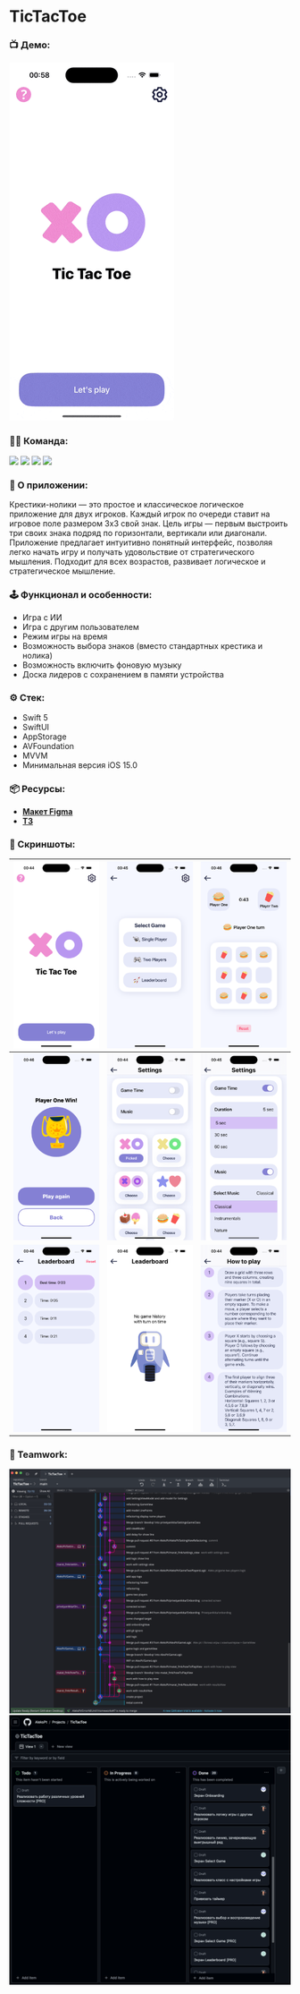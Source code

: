 # TicTacToe

### 📺 Демо:
[![Demo App](https://github.com/AleksPt/TicTacToe/blob/main/Demo/demo.gif)]()

### 👨‍💻 Команда:
<p align="left"> 
<a href="https://github.com/AleksPt">
<img src="https://img.shields.io/badge/Team Leader: AleksPt-FF4191"/></a>
<a href="https://github.com/Marat-FMK">
<img src="https://img.shields.io/badge/MaratFMK-36BA98"/></a>
<a href="https://github.com/Privetyanikita">
<img src="https://img.shields.io/badge/Privetyanikita-mediumslateblue"/></a>
<a href="https://github.com/vsiisv">
<img src="https://img.shields.io/badge/vsiisv-FF6969"/></a>
</p>

### 📱 О приложении:
Крестики-нолики — это простое и классическое логическое приложение для двух игроков. Каждый игрок по очереди ставит на игровое поле размером 3x3 свой знак. Цель игры — первым выстроить три своих знака подряд по горизонтали, вертикали или диагонали. Приложение предлагает интуитивно понятный интерфейс, позволяя легко начать игру и получать удовольствие от стратегического мышления. Подходит для всех возрастов, развивает логическое и стратегическое мышление.

### 🕹️ Функционал и особенности:
- Игра с ИИ
- Игра с другим пользователем
- Режим игры на время
- Возможность выбора знаков (вместо стандартных крестика и нолика)
- Возможность включить фоновую музыку
- Доска лидеров с сохранением в памяти устройства

### ⚙️ Стек:
- Swift 5
- SwiftUI
- AppStorage
- AVFoundation
- MVVM
- Минимальная версия iOS 15.0

### 📦 Ресурсы:
- [**Макет Figma**](https://www.figma.com/design/ZT7dSkkpoSox5EzSQPRp9F/Challenge-%E2%84%961-%22Tic-Tac-Toe%22?m=auto&t=iFOUJmxXm3DwMAjb-1)
- [**ТЗ**](https://docs.google.com/document/d/1mQIjAPFFPlcTHGDwC7ENR0wj8-HWT6bHK6RlodP3aL8/edit?usp=sharing)

### 📸 Скриншоты:
| ![preview](https://github.com/AleksPt/TicTacToe/blob/main/Demo/app1.png) |![preview](https://github.com/AleksPt/TicTacToe/blob/main/Demo/app2.png) | ![preview](https://github.com/AleksPt/TicTacToe/blob/main/Demo/app3.png)
|-------|----------|---------|
| ![preview](https://github.com/AleksPt/TicTacToe/blob/main/Demo/app4.png) |![preview](https://github.com/AleksPt/TicTacToe/blob/main/Demo/app5.png) | ![preview](https://github.com/AleksPt/TicTacToe/blob/main/Demo/app6.png)
| ![preview](https://github.com/AleksPt/TicTacToe/blob/main/Demo/app7.png) |![preview](https://github.com/AleksPt/TicTacToe/blob/main/Demo/app8.png) | ![preview](https://github.com/AleksPt/TicTacToe/blob/main/Demo/app9.png)

### 🤝 Teamwork:
![preview](https://github.com/AleksPt/TicTacToe/blob/main/Demo/teamwork1.png)
![preview](https://github.com/AleksPt/TicTacToe/blob/main/Demo/teamwork2.png)
